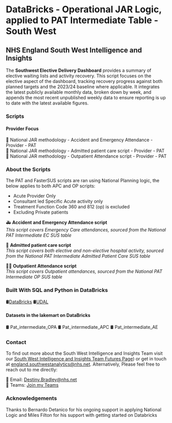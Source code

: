 # DataBricks - Operational JAR Logic, applied to PAT Intermediate Table - South West
## NHS England South West Intelligence and Insights
 
The **Southwest Elective Delivery Dashboard** provides a summary of elective waiting lists and activity recovery. This script focuses on the elective aspect of the dashboard, tracking recovery progress against both planned targets and the 2023/24 baseline where applicable. It integrates the latest publicly available monthly data, broken down by week, and appends the most recent unpublished weekly data to ensure reporting is up to date with the latest available figures.
 
### Scripts
 
#### Provider Focus
📝 National JAR methodology - Accident and Emergency Attendance - Provider - PAT  
📝 National JAR methodology - Admitted patient care script - Provider - PAT  
📝 National JAR methodology - Outpatient Attendance script - Provider - PAT  
 
### About the Scripts
The PAT and FasterSUS scripts are ran using National Planning logic, the below applies to both APC and OP scripts:  
- Acute Provider Only  
- Consultant led Specific Acute activity only  
- Treatment Function Code 360 and 812 (op) is excluded  
- Excluding Private patients
 
🚑 **Accident and Emergency Attendance script**  
*This script covers Emergency Care attendances, sourced from the National PAT Intermediate EC SUS table*  
 
🏥 **Admitted patient care script**  
*This script covers both elective and non-elective hospital activity, sourced from the National PAT Intermediate Admitted Patient Care SUS table*  
 
👨‍⚕️ **Outpatient Attendance script**  
*This script covers Outpatient attendances, sourced from the National PAT Intermediate OP SUS table*  
 
### Built With SQL and Python in DataBricks
 
🛢️[DataBricks](https://www.databricks.com/company/about-us)
🛢️[UDAL](https://rdweb.wvd.microsoft.com)
 
#### Datasets in the lakemart on DataBricks
🛢️ Pat_intermediate_OPA
🛢️ Pat_intermediate_APC
🛢️ Pat_intermediate_AE
 
### Contact
 
To find out more about the South West Intelligence and Insights Team visit our [South West Intelligence and Insights Team Futures Page](https://future.nhs.uk/SouthWestAnalytics)) or get in touch at [england.southwestanalytics@nhs.net](mailto:england.southwestanalytics@nhs.net). Alternatively, Please feel free to reach out to me directly:
 
📧 Email: [Destiny.Bradley@nhs.net](mailto:Destiny.Bradley@nhs.net)  
💬 Teams: [Join my Teams](https://teams.microsoft.com/l/chat/0/0?users=<destiny.bradley@nhs.net)
 
### Acknowledgements
Thanks to Bernardo Detanico for his ongoing support in applying National Logic and Miles Filton for his support with getting started on Databricks
 
